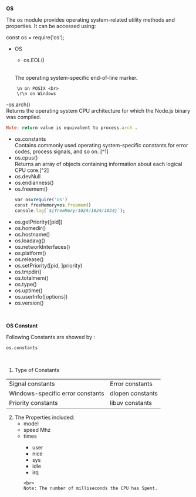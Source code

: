 **OS**

The os module provides operating system-related utility methods and properties. 
It can be accessed using:
 
 const os = require('os');

 - OS
   - os.EOL()
   <br>

     The operating system-specific end-of-line marker.
```
    \n on POSIX <br>
    \r\n on Windows
```
   -os.arch()<br>
   Returns the operating system CPU architecture for which the Node.js binary was compiled.

   ```Ruby
   Note: return value is equivalent to process.arch .
   ```
   - os.constants
     <br>
    Contains commonly used operating system-specific constants for error codes, process signals, and so on. [^1]    
   - os.cpus()
    <br>
    Returns an array of objects containing information about each logical CPU core.[^2]
   - os.devNull <br> 
   - os.endianness()<br>
   - os.freemem() <br>
      ``` Ruby 
      var os=require('os')
      const freeMemory=os.freemem()
      console.log(`${freeMory/1024/1024/1024}`);
      ```
   - os.getPriority([pid]) <br>
   - os.homedir()<br>
   - os.hostname()<br>
   - os.loadavg()<br>
   - os.networkInterfaces()<br>
   - os.platform()<br>
   - os.release()<br>
   - os.setPriority([pid, ]priority)<br>
   - os.tmpdir()<br>
   - os.totalmem()<br>
   - os.type()<br>
   - os.uptime()<br>
   - os.userInfo([options])<br>
   - os.version()
  
<br>

**OS Constant**

Following Constants are showed by :

```
os.constants

```
<br>

1. Type  of Constants

|  |  |
|---|---|
|Signal constants| Error constants|
|Windows-specific error constants|dlopen constants|
|Priority constants|libuv constants|


2. The Properties included:
   - model<string>
   - speed<number> Mhz
   - times<object>
     - user<number>
     - nice<number>
     - sys<number>
     - idle<number>
     - irq<number>

```
<br> 
Note: The number of milliseconds the CPU has Spent.

